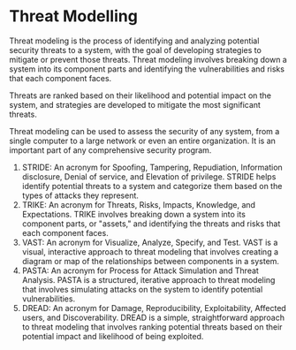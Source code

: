 # Threat Modelling

Threat modeling is the process of identifying and analyzing potential security threats to a system, with the goal of developing strategies to mitigate or prevent those threats. Threat modeling involves breaking down a system into its component parts and identifying the vulnerabilities and risks that each component faces.&#x20;

Threats are ranked based on their likelihood and potential impact on the system, and strategies are developed to mitigate the most significant threats.&#x20;

Threat modeling can be used to assess the security of any system, from a single computer to a large network or even an entire organization. It is an important part of any comprehensive security program.

1. STRIDE: An acronym for Spoofing, Tampering, Repudiation, Information disclosure, Denial of service, and Elevation of privilege. STRIDE helps identify potential threats to a system and categorize them based on the types of attacks they represent.
2. TRIKE: An acronym for Threats, Risks, Impacts, Knowledge, and Expectations. TRIKE involves breaking down a system into its component parts, or "assets," and identifying the threats and risks that each component faces.
3. VAST: An acronym for Visualize, Analyze, Specify, and Test. VAST is a visual, interactive approach to threat modeling that involves creating a diagram or map of the relationships between components in a system.
4. PASTA: An acronym for Process for Attack Simulation and Threat Analysis. PASTA is a structured, iterative approach to threat modeling that involves simulating attacks on the system to identify potential vulnerabilities.
5. DREAD: An acronym for Damage, Reproducibility, Exploitability, Affected users, and Discoverability. DREAD is a simple, straightforward approach to threat modeling that involves ranking potential threats based on their potential impact and likelihood of being exploited.
